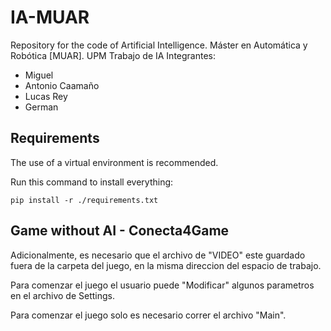 # IA-MUAR
Repository for the code of Artificial Intelligence. Máster en Automática y Robótica [MUAR]. UPM
Trabajo de IA
Integrantes: 
- Miguel
- Antonio Caamaño
- Lucas Rey
- German

## Requirements
The use of a virtual environment is recommended.

Run this command to install everything: 
```
pip install -r ./requirements.txt  
```

## Game without AI - Conecta4Game

Adicionalmente, es necesario que el archivo de "VIDEO" este guardado fuera de la carpeta del juego, en la misma direccion del espacio de trabajo.

Para comenzar el juego el usuario puede "Modificar" algunos parametros en el archivo de Settings.

Para comenzar el juego solo es necesario correr el archivo "Main".